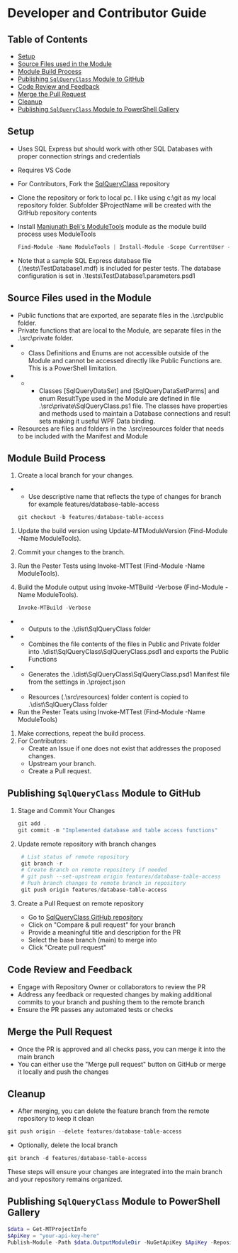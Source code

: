 # Developer and Contributor Guide

## Table of Contents

- [Setup](#setup)
- [Source Files used in the Module](#source-files-used-in-the-module)
- [Module Build Process](#module-build-process)
- [Publishing `SqlQueryClass` Module to GitHub](#publishing-sqlqueryclass-module-to-github)
- [Code Review and Feedback](#code-review-and-feedback)
- [Merge the Pull Request](#merge-the-pull-request)
- [Cleanup](#cleanup)
- [Publishing `SqlQueryClass` Module to PowerShell Gallery](#publishing-sqlqueryclass-module-to-powershell-gallery)

## Setup

- Uses SQL Express but should work with other SQL Databases with proper connection strings and credentials
- Requires VS Code
- For Contributors, Fork the [SqlQueryClass](https://github.com/BrooksV/SqlQueryClass) repository
- Clone the repository or fork to local pc. I like using c:\git as my local repository folder. Subfolder $ProjectName will be created with the GitHub repository contents
- Install [Manjunath Beli's ModuleTools](https://github.com/belibug/ModuleTools) module as the module build process uses ModuleTools

  ```powershell
  Find-Module -Name ModuleTools | Install-Module -Scope CurrentUser -Verbose
  ```

- Note that a sample SQL Express database file (.\tests\TestDatabase1.mdf) is included for pester tests. The database configuration is set in .\tests\TestDatabase1.parameters.psd1

## Source Files used in the Module

- Public functions that are exported, are separate files in the .\src\public folder.
- Private functions that are local to the Module, are separate files in the .\src\private folder.
- - Class Definitions and Enums are not accessible outside of the Module and cannot be accessed directly like Public Functions are. This is a PowerShell limitation.
- - - Classes [SqlQueryDataSet] and [SqlQueryDataSetParms] and enum ResultType used in the Module are defined in file .\src\private\SqlQueryClass.ps1 file. The classes have properties and methods used to maintain a Database connections and result sets making it useful WPF Data binding.
- Resources are files and folders in the .\src\resources folder that needs to be included with the Manifest and Module

## Module Build Process

1. Create a local branch for your changes.

- - Use descriptive name that reflects the type of changes for branch for example features/database-table-access

   ```powershell
   git checkout -b features/database-table-access
   ```

1. Update the build version using Update-MTModuleVersion (Find-Module -Name ModuleTools).
1. Commit your changes to the branch.
1. Run the Pester Tests using Invoke-MTTest (Find-Module -Name ModuleTools).
1. Build the Module output using Invoke-MTBuild -Verbose (Find-Module -Name ModuleTools).

   ```powershell
   Invoke-MTBuild -Verbose
   ```

- - Outputs to the .\dist\SqlQueryClass folder
- - Combines the file contents of the files in Public and Private folder into .\dist\SqlQueryClass\SqlQueryClass.psd1 and exports the Public Functions
- - Generates the .\dist\SqlQueryClass\SqlQueryClass.psd1 Manifest file from the settings in .\project.json
- - Resources (.\src\resources) folder content is copied to .\dist\SqlQueryClass folder
- Run the Pester Teats using Invoke-MTTest (Find-Module -Name ModuleTools)

1. Make corrections, repeat the build process.
1. For Contributors:
   - Create an Issue if one does not exist that addresses the proposed changes.
   - Upstream your branch.
   - Create a Pull request.

## Publishing `SqlQueryClass` Module to GitHub

1. Stage and Commit Your Changes

   ```powershell
   git add .
   git commit -m "Implemented database and table access functions"
   ```

1. Update remote repository with branch changes

   ```powershell
    # List status of remote repository
    git branch -r
    # Create Branch on remote repository if needed
    # git push --set-upstream origin features/database-table-access
    # Push branch changes to remote branch in repository
    git push origin features/database-table-access
    ```

1. Create a Pull Request on remote repository
   - Go to [SqlQueryClass GitHub repository](https://github.com/BrooksV/SqlQueryClass)
   - Click on "Compare & pull request" for your branch
   - Provide a meaningful title and description for the PR
   - Select the base branch (main) to merge into
   - Click "Create pull request"

## Code Review and Feedback

- Engage with Repository Owner or collaborators to review the PR
- Address any feedback or requested changes by making additional commits to your branch and pushing them to the remote branch
- Ensure the PR passes any automated tests or checks

## Merge the Pull Request

- Once the PR is approved and all checks pass, you can merge it into the main branch
- You can either use the "Merge pull request" button on GitHub or merge it locally and push the changes

## Cleanup

- After merging, you can delete the feature branch from the remote repository to keep it clean

```powershell
git push origin --delete features/database-table-access
```

- Optionally, delete the local branch

```powershell
git branch -d features/database-table-access
```

These steps will ensure your changes are integrated into the main branch and your repository remains organized.

## Publishing `SqlQueryClass` Module to PowerShell Gallery

```powershell
$data = Get-MTProjectInfo
$ApiKey = "your-api-key-here"
Publish-Module -Path $data.OutputModuleDir -NuGetApiKey $ApiKey -Repository PSGallery
```
